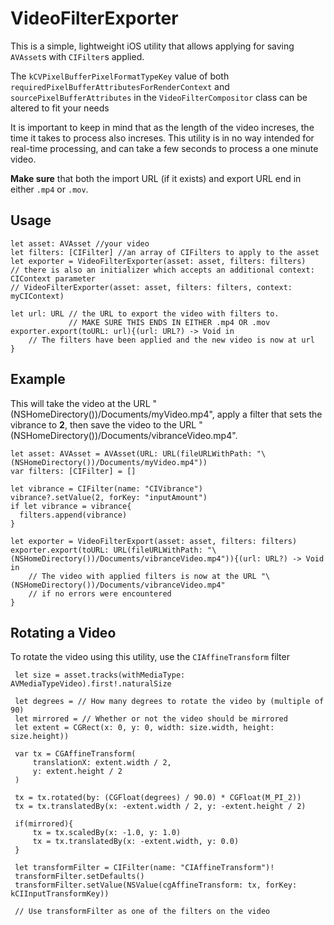 # VideoFilterExporter

This is a simple, lightweight iOS utility that allows applying for saving `AVAsset`s with `CIFilter`s applied.

The `kCVPixelBufferPixelFormatTypeKey` value of both `requiredPixelBufferAttributesForRenderContext` and `sourcePixelBufferAttributes` in the `VideoFilterCompositor` class can be altered to fit your needs

It is important to keep in mind that as the length of the video increses, the time it takes to process also increses. This utility is in no way intended for real-time processing, and can take a few seconds to process a one minute video.

**Make sure** that both the import URL (if it exists) and export URL end in either `.mp4` or `.mov`.

## Usage

    let asset: AVAsset //your video
    let filters: [CIFilter] //an array of CIFilters to apply to the asset
    let exporter = VideoFilterExporter(asset: asset, filters: filters)
    // there is also an initializer which accepts an additional context: CIContext parameter
    // VideoFilterExporter(asset: asset, filters: filters, context: myCIContext)
    
    let url: URL // the URL to export the video with filters to.
                 // MAKE SURE THIS ENDS IN EITHER .mp4 OR .mov
    exporter.export(toURL: url){(url: URL?) -> Void in
        // The filters have been applied and the new video is now at url
    }
    
## Example

This will take the video at the URL "\(NSHomeDirectory())/Documents/myVideo.mp4", apply a filter that sets the vibrance to **2**, then save the video to the URL "\(NSHomeDirectory())/Documents/vibranceVideo.mp4".

    let asset: AVAsset = AVAsset(URL: URL(fileURLWithPath: "\(NSHomeDirectory())/Documents/myVideo.mp4"))
    var filters: [CIFilter] = []
            
    let vibrance = CIFilter(name: "CIVibrance")
    vibrance?.setValue(2, forKey: "inputAmount")
    if let vibrance = vibrance{
      filters.append(vibrance)
    }
            
    let exporter = VideoFilterExport(asset: asset, filters: filters)
    exporter.export(toURL: URL(fileURLWithPath: "\(NSHomeDirectory())/Documents/vibranceVideo.mp4")){(url: URL?) -> Void in
        // The video with applied filters is now at the URL "\(NSHomeDirectory())/Documents/vibranceVideo.mp4"
        // if no errors were encountered
    }

## Rotating a Video
 
 To rotate the video using this utility, use the `CIAffineTransform` filter

     let size = asset.tracks(withMediaType: AVMediaTypeVideo).first!.naturalSize

     let degrees = // How many degrees to rotate the video by (multiple of 90)
     let mirrored = // Whether or not the video should be mirrored
     let extent = CGRect(x: 0, y: 0, width: size.width, height: size.height))

     var tx = CGAffineTransform(
         translationX: extent.width / 2,
         y: extent.height / 2
     )
    
     tx = tx.rotated(by: (CGFloat(degrees) / 90.0) * CGFloat(M_PI_2)) 
     tx = tx.translatedBy(x: -extent.width / 2, y: -extent.height / 2)
    
     if(mirrored){
         tx = tx.scaledBy(x: -1.0, y: 1.0)  
         tx = tx.translatedBy(x: -extent.width, y: 0.0)
     }
    
     let transformFilter = CIFilter(name: "CIAffineTransform")!
     transformFilter.setDefaults()
     transformFilter.setValue(NSValue(cgAffineTransform: tx, forKey: kCIInputTransformKey))

     // Use transformFilter as one of the filters on the video
    
